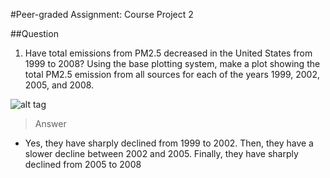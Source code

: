 #Peer-graded Assignment: Course Project 2

##Question

1. Have total emissions from PM2.5 decreased in the United States from 1999 to 2008? Using the base plotting system, make a plot showing the total PM2.5 emission from all sources for each of the years 1999, 2002, 2005, and 2008.

![alt tag](https://github.com/jcombari/Exploratory-Data-Analysis-Project2/blob/master/plot1.png)

> Answer

- Yes, they have sharply declined from 1999 to 2002. Then, they have a slower decline between 2002 and 2005. Finally, they have sharply declined from 2005 to 2008
